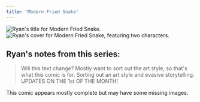```yaml
---
title: 'Modern Fried Snake'
---
```


![Ryan's title for Modern Fried Snake.](images/modern-fried-snake/moderntitle.jpg)
![Ryan's cover for Modern Fried Snake, featuring two characters.](images/modern-fried-snake/modernsplash.jpg)

## Ryan's notes from this series:

> Will this text change? Mostly want to sort out the art style, so that's what this comic is for. Sorting out an art style and evasive storytelling. UPDATES ON THE 1st OF THE MONTH!

This comic appears mostly complete but may have some missing images.
